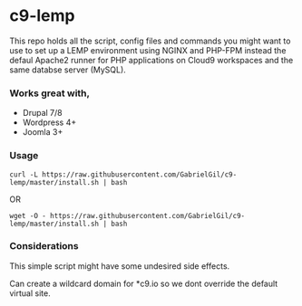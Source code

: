 # c9-lemp

This repo holds all the script, config files and commands you might want to use to set up a LEMP environment using NGINX and PHP-FPM instead the defaul Apache2 runner for PHP applications on Cloud9 workspaces and the same databse server (MySQL).

### Works great with,
* Drupal 7/8
* Wordpress 4+
* Joomla 3+

### Usage

```
curl -L https://raw.githubusercontent.com/GabrielGil/c9-lemp/master/install.sh | bash
```
OR
```
wget -O - https://raw.githubusercontent.com/GabrielGil/c9-lemp/master/install.sh | bash
```

### Considerations

This simple script might have some undesired side effects.

Can create a wildcard domain for *c9.io so we dont override the default virtual site.